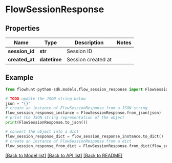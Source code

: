 # FlowSessionResponse


## Properties

Name | Type | Description | Notes
------------ | ------------- | ------------- | -------------
**session_id** | **str** | Session ID | 
**created_at** | **datetime** | Session created at | 

## Example

```python
from flowhunt-python-sdk.models.flow_session_response import FlowSessionResponse

# TODO update the JSON string below
json = "{}"
# create an instance of FlowSessionResponse from a JSON string
flow_session_response_instance = FlowSessionResponse.from_json(json)
# print the JSON string representation of the object
print(FlowSessionResponse.to_json())

# convert the object into a dict
flow_session_response_dict = flow_session_response_instance.to_dict()
# create an instance of FlowSessionResponse from a dict
flow_session_response_from_dict = FlowSessionResponse.from_dict(flow_session_response_dict)
```
[[Back to Model list]](../README.md#documentation-for-models) [[Back to API list]](../README.md#documentation-for-api-endpoints) [[Back to README]](../README.md)


